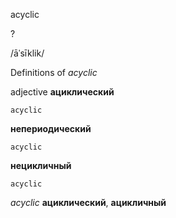 acyclic

?

/āˈsīklik/

Definitions of _acyclic_

adjective
**ациклический**

    acyclic
**непериодический**

    acyclic
**нецикличный**

    acyclic

_acyclic_
**ациклический**, **ацикличный**